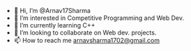 - 👋 Hi, I’m @Arnav17Sharma
- 👀 I’m interested in Competitive Programming and Web Dev.
- 🌱 I’m currently learning C++
- 💞️ I’m looking to collaborate on Web dev. projects.
- 📫 How to reach me arnavsharma1702@gmail.com

<!---
Arnav17Sharma/Arnav17Sharma is a ✨ special ✨ repository because its `README.md` (this file) appears on your GitHub profile.
You can click the Preview link to take a look at your changes.
--->
